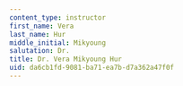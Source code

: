```yaml
---
content_type: instructor
first_name: Vera
last_name: Hur
middle_initial: Mikyoung
salutation: Dr.
title: Dr. Vera Mikyoung Hur
uid: da6cb1fd-9081-ba71-ea7b-d7a362a47f0f
---
```

